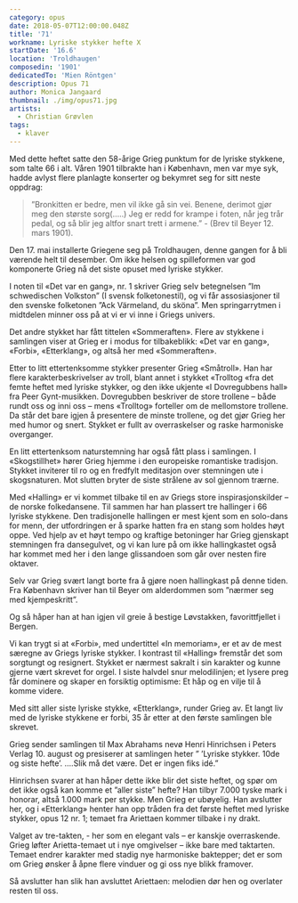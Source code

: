 ```yaml
---
category: opus
date: 2018-05-07T12:00:00.048Z
title: '71'
workname: Lyriske stykker hefte X
startDate: '16.6'
location: 'Troldhaugen'
composedin: '1901'
dedicatedTo: 'Mien Röntgen'
description: Opus 71
author: Monica Jangaard
thumbnail: ./img/opus71.jpg
artists:
  - Christian Grøvlen
tags:
  - klaver
---
```

Med dette heftet satte den 58-årige Grieg punktum for de lyriske stykkene, som talte 66 i alt. Våren 1901 tilbrakte han i København, men var mye syk, hadde avlyst flere planlagte konserter og bekymret seg for sitt neste oppdrag:

> ”Bronkitten er bedre, men vil ikke gå sin vei. Benene, derimot gjør meg den største sorg(…..) Jeg er redd for krampe i foten, når jeg trår pedal, og så blir jeg altfor snart trett i armene.” - (Brev til Beyer 12. mars 1901).

Den 17. mai installerte Griegene seg på Troldhaugen, denne gangen for å bli værende helt til desember. Om ikke helsen og spilleformen var god komponerte Grieg nå det siste opuset med lyriske stykker.

I noten til «Det var en gang», nr. 1 skriver Grieg selv betegnelsen ”Im schwedischen Volkston” (I svensk folketonestil), og vi får assosiasjoner til den svenske folketonen ”Ack Värmeland, du sköna”. Men springarrytmen i midtdelen minner oss på at vi er vi inne i Griegs univers.

Det andre stykket har fått tittelen «Sommeraften». Flere av stykkene i samlingen viser at Grieg er i modus for tilbakeblikk: «Det var en gang», «Forbi», «Etterklang», og altså her med «Sommeraften».

Etter to litt ettertenksomme stykker presenter Grieg «Småtroll». Han har flere karakterbeskrivelser av troll, blant annet i stykket «Trolltog «fra det femte heftet med lyriske stykker, og den ikke ukjente «I Dovregubbens hall» fra Peer Gynt-musikken. Dovregubben beskriver de store trollene – både rundt oss og inni oss – mens «Trolltog» forteller om de mellomstore trollene. Da står det bare igjen å presentere de minste trollene, og det gjør Grieg her med humor og snert. Stykket er fullt av overraskelser og raske harmoniske overganger.

En litt ettertenksom naturstemning har også fått plass i samlingen. I «Skogstillhet» hører Grieg hjemme i den europeiske romantiske tradisjon. Stykket inviterer til ro og en fredfylt meditasjon over stemningen ute i skogsnaturen. Mot slutten bryter de siste strålene av sol gjennom trærne.

Med «Halling» er vi kommet tilbake til en av Griegs store inspirasjonskilder – de norske folkedansene. Til sammen har han plassert tre hallinger i 66 lyriske stykkene. Den tradisjonelle hallingen er mest kjent som en solo-dans for menn, der utfordringen er å sparke hatten fra en stang som holdes høyt oppe. Ved hjelp av et høyt tempo og kraftige betoninger har Grieg gjenskapt stemningen fra dansegulvet, og vi kan lure på om ikke hallingkastet også har kommet med her i den lange glissandoen som går over nesten fire oktaver.

Selv var Grieg svært langt borte fra å gjøre noen hallingkast på denne tiden. Fra København skriver han til Beyer om alderdommen som ”nærmer seg med kjempeskritt”.

Og så håper han at han igjen vil greie å bestige Løvstakken, favorittfjellet i Bergen.

Vi kan trygt si at «Forbi», med undertittel «In memoriam», er et av de mest særegne av Griegs lyriske stykker. I kontrast til «Halling» fremstår det som sorgtungt og resignert. Stykket er nærmest sakralt i sin karakter og kunne gjerne vært skrevet for orgel. I siste halvdel snur melodilinjen; et lysere preg får dominere og skaper en forsiktig optimisme: Et håp og en vilje til å komme videre.

Med sitt aller siste lyriske stykke, «Etterklang», runder Grieg av. Et langt liv med de lyriske stykkene er forbi, 35 år etter at den første samlingen ble skrevet.

Grieg sender samlingen til Max Abrahams nevø Henri Hinrichsen i Peters Verlag 10. august og presiserer at samlingen heter ” ’Lyriske stykker. 10de og siste hefte’. ….Slik må det være. Det er ingen fiks idé.”

Hinrichsen svarer at han håper dette ikke blir det siste heftet, og spør om det ikke også kan komme et ”aller siste” hefte? Han tilbyr 7.000 tyske mark i honorar, altså 1.000 mark per stykke. Men Grieg er ubøyelig. Han avslutter her, og i «Etterklang» henter han opp tråden fra det første heftet med lyriske stykker, opus 12 nr. 1; temaet fra Ariettaen kommer tilbake i ny drakt.  

Valget av tre-takten, - her som en elegant vals – er kanskje overraskende. Grieg løfter Arietta-temaet ut i nye omgivelser – ikke bare med taktarten. Temaet endrer karakter med stadig nye harmoniske baktepper; det er som om Grieg ønsker å åpne flere vinduer og gi oss nye blikk framover.

Så avslutter han slik han avsluttet Ariettaen: melodien dør hen og overlater resten til oss.
